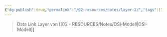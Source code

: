 ```yaml
---
{"dg-publish":true,"permalink":"/02-resources/notes/layer-2/","tags":["netzwerk","GFN/LF09"],"updated":"2024-08-16T18:34:27.000+02:00"}
---
```


>Data Link Layer von [[02 - RESOURCES/Notes/OSI-Modell\|OSI-Modell]]